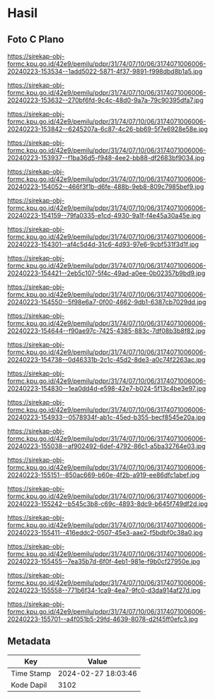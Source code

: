 # Hasil

## Foto C Plano

https://sirekap-obj-formc.kpu.go.id/42e9/pemilu/pdpr/31/74/07/10/06/3174071006006-20240223-153534--1add5022-5871-4f37-9891-f998dbd8b1a5.jpg

https://sirekap-obj-formc.kpu.go.id/42e9/pemilu/pdpr/31/74/07/10/06/3174071006006-20240223-153632--270bf6fd-9c4c-48d0-9a7a-79c90395dfa7.jpg

https://sirekap-obj-formc.kpu.go.id/42e9/pemilu/pdpr/31/74/07/10/06/3174071006006-20240223-153842--6245207a-6c87-4c26-bb69-5f7e6928e58e.jpg

https://sirekap-obj-formc.kpu.go.id/42e9/pemilu/pdpr/31/74/07/10/06/3174071006006-20240223-153937--f1ba36d5-f948-4ee2-bb88-df2683bf9034.jpg

https://sirekap-obj-formc.kpu.go.id/42e9/pemilu/pdpr/31/74/07/10/06/3174071006006-20240223-154052--466f3f1b-d6fe-488b-9eb8-809c7985bef9.jpg

https://sirekap-obj-formc.kpu.go.id/42e9/pemilu/pdpr/31/74/07/10/06/3174071006006-20240223-154159--79fa0335-e1cd-4930-9a1f-f4e45a30a45e.jpg

https://sirekap-obj-formc.kpu.go.id/42e9/pemilu/pdpr/31/74/07/10/06/3174071006006-20240223-154301--af4c5d4d-31c6-4d93-97e6-9cbf531f3d1f.jpg

https://sirekap-obj-formc.kpu.go.id/42e9/pemilu/pdpr/31/74/07/10/06/3174071006006-20240223-154421--2eb5c107-5f4c-49ad-a0ee-0b02357b9bd9.jpg

https://sirekap-obj-formc.kpu.go.id/42e9/pemilu/pdpr/31/74/07/10/06/3174071006006-20240223-154550--5f98e6a7-0f00-4662-9db1-6387cb7029dd.jpg

https://sirekap-obj-formc.kpu.go.id/42e9/pemilu/pdpr/31/74/07/10/06/3174071006006-20240223-154644--f90ae97c-7425-4385-883c-7df08b3b8f82.jpg

https://sirekap-obj-formc.kpu.go.id/42e9/pemilu/pdpr/31/74/07/10/06/3174071006006-20240223-154738--0d46331b-2c1c-45d2-8de3-a0c74f2263ac.jpg

https://sirekap-obj-formc.kpu.go.id/42e9/pemilu/pdpr/31/74/07/10/06/3174071006006-20240223-154830--1ea0dd4d-e598-42e7-b024-5f13c4be3e97.jpg

https://sirekap-obj-formc.kpu.go.id/42e9/pemilu/pdpr/31/74/07/10/06/3174071006006-20240223-154933--0578934f-ab1c-45ed-b355-becf8545e20a.jpg

https://sirekap-obj-formc.kpu.go.id/42e9/pemilu/pdpr/31/74/07/10/06/3174071006006-20240223-155038--af902492-6def-4792-86c1-a5ba32764e03.jpg

https://sirekap-obj-formc.kpu.go.id/42e9/pemilu/pdpr/31/74/07/10/06/3174071006006-20240223-155151--850ac669-b60e-4f2b-a919-ee86dfc1abef.jpg

https://sirekap-obj-formc.kpu.go.id/42e9/pemilu/pdpr/31/74/07/10/06/3174071006006-20240223-155242--b545c3b8-c69c-4893-8dc9-b645f749df2d.jpg

https://sirekap-obj-formc.kpu.go.id/42e9/pemilu/pdpr/31/74/07/10/06/3174071006006-20240223-155411--416eddc2-0507-45e3-aae2-f5bdbf0c38a0.jpg

https://sirekap-obj-formc.kpu.go.id/42e9/pemilu/pdpr/31/74/07/10/06/3174071006006-20240223-155455--7ea35b7d-6f0f-4eb1-981e-f9b0cf27950e.jpg

https://sirekap-obj-formc.kpu.go.id/42e9/pemilu/pdpr/31/74/07/10/06/3174071006006-20240223-155558--771b6f34-1ca9-4ea7-9fc0-d3da914af27d.jpg

https://sirekap-obj-formc.kpu.go.id/42e9/pemilu/pdpr/31/74/07/10/06/3174071006006-20240223-155701--a4f051b5-29fd-4639-8078-d2f45ff0efc3.jpg


## Metadata

| Key        | Value               |
| ---------- | ------------------- |
| Time Stamp | 2024-02-27 18:03:46 |
| Kode Dapil | 3102                |



